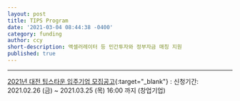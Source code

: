```yaml
---
layout: post
title: TIPS Program
date: '2021-03-04 08:44:38 -0400'
category: funding
author: ccy
short-description: 액셀러레이터 등 민간투자와 정부자금 매칭 지원
published: true
---
```


-----


[2021년 대전 팁스타운 입주기업 모집공고](https://www.k-startup.go.kr/common/announcement/announcementDetail.do){:target="_blank"} : 신청기간: 2021.02.26 (금) ~ 2021.03.25 (목) 16:00 까지 (창업기업)
